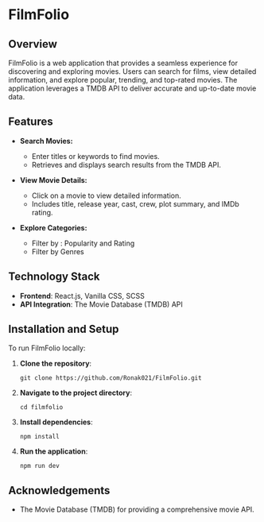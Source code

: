 
# FilmFolio

## Overview

FilmFolio is a web application that provides a seamless experience for discovering and exploring movies. Users can search for films, view detailed information, and explore popular, trending, and top-rated movies. The application leverages a TMDB API to deliver accurate and up-to-date movie data.

## Features

- **Search Movies:**
  - Enter titles or keywords to find movies.
  - Retrieves and displays search results from the TMDB API.

- **View Movie Details:**
  - Click on a movie to view detailed information.
  - Includes title, release year, cast, crew, plot summary, and IMDb rating.

- **Explore Categories:**
  - Filter by : Popularity and Rating
  - Filter by Genres


## Technology Stack

- **Frontend**: React.js, Vanilla CSS, SCSS
- **API Integration**: The Movie Database (TMDB) API

## Installation and Setup

To run FilmFolio locally:

1. **Clone the repository**:
   ```
   git clone https://github.com/Ronak021/FilmFolio.git
   ```
2. **Navigate to the project directory**:
   ```
   cd filmfolio
   ```
3. **Install dependencies**:
   ```
   npm install
   ```
4. **Run the application**:
   ```
   npm run dev
   ```


## Acknowledgements

- The Movie Database (TMDB) for providing a comprehensive movie API.

